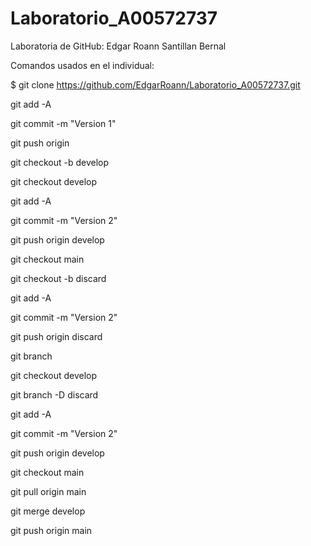 # Laboratorio_A00572737

Laboratoria de GitHub: Edgar Roann Santillan Bernal

Comandos usados en el individual:

$ git clone https://github.com/EdgarRoann/Laboratorio_A00572737.git

git add -A

git commit -m "Version 1"

git push origin

git checkout -b develop

git checkout develop

git add -A

git commit -m "Version 2"

git push origin develop

git checkout main

git checkout -b discard

git add -A

git commit -m "Version 2"

git push origin discard

git branch
 
git checkout develop

git branch -D discard

git add -A

git commit -m "Version 2"

git push origin develop

git checkout main

git pull origin main

git merge develop

git push origin main













